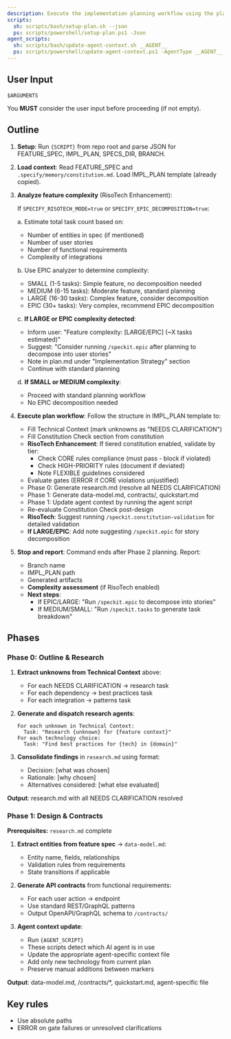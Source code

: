 ```yaml
---
description: Execute the implementation planning workflow using the plan template to generate design artifacts.
scripts:
  sh: scripts/bash/setup-plan.sh --json
  ps: scripts/powershell/setup-plan.ps1 -Json
agent_scripts:
  sh: scripts/bash/update-agent-context.sh __AGENT__
  ps: scripts/powershell/update-agent-context.ps1 -AgentType __AGENT__
---
```


## User Input

```text
$ARGUMENTS
```

You **MUST** consider the user input before proceeding (if not empty).

## Outline

1. **Setup**: Run `{SCRIPT}` from repo root and parse JSON for FEATURE_SPEC, IMPL_PLAN, SPECS_DIR, BRANCH.

2. **Load context**: Read FEATURE_SPEC and `.specify/memory/constitution.md`. Load IMPL_PLAN template (already copied).

3. **Analyze feature complexity** (RisoTech Enhancement):

   If `SPECIFY_RISOTECH_MODE=true` or `SPECIFY_EPIC_DECOMPOSITION=true`:

   a. Estimate total task count based on:
      - Number of entities in spec (if mentioned)
      - Number of user stories
      - Number of functional requirements
      - Complexity of integrations

   b. Use EPIC analyzer to determine complexity:
      - SMALL (1-5 tasks): Simple feature, no decomposition needed
      - MEDIUM (6-15 tasks): Moderate feature, standard planning
      - LARGE (16-30 tasks): Complex feature, consider decomposition
      - EPIC (30+ tasks): Very complex, recommend EPIC decomposition

   c. **If LARGE or EPIC complexity detected**:
      - Inform user: "Feature complexity: [LARGE/EPIC] (~X tasks estimated)"
      - Suggest: "Consider running `/speckit.epic` after planning to decompose into user stories"
      - Note in plan.md under "Implementation Strategy" section
      - Continue with standard planning

   d. **If SMALL or MEDIUM complexity**:
      - Proceed with standard planning workflow
      - No EPIC decomposition needed

4. **Execute plan workflow**: Follow the structure in IMPL_PLAN template to:
   - Fill Technical Context (mark unknowns as "NEEDS CLARIFICATION")
   - Fill Constitution Check section from constitution
   - **RisoTech Enhancement**: If tiered constitution enabled, validate by tier:
     * Check CORE rules compliance (must pass - block if violated)
     * Check HIGH-PRIORITY rules (document if deviated)
     * Note FLEXIBLE guidelines considered
   - Evaluate gates (ERROR if CORE violations unjustified)
   - Phase 0: Generate research.md (resolve all NEEDS CLARIFICATION)
   - Phase 1: Generate data-model.md, contracts/, quickstart.md
   - Phase 1: Update agent context by running the agent script
   - Re-evaluate Constitution Check post-design
   - **RisoTech**: Suggest running `/speckit.constitution-validation` for detailed validation
   - **If LARGE/EPIC**: Add note suggesting `/speckit.epic` for story decomposition

5. **Stop and report**: Command ends after Phase 2 planning. Report:
   - Branch name
   - IMPL_PLAN path
   - Generated artifacts
   - **Complexity assessment** (if RisoTech enabled)
   - **Next steps**:
     * If EPIC/LARGE: "Run `/speckit.epic` to decompose into stories"
     * If MEDIUM/SMALL: "Run `/speckit.tasks` to generate task breakdown"

## Phases

### Phase 0: Outline & Research

1. **Extract unknowns from Technical Context** above:
   - For each NEEDS CLARIFICATION → research task
   - For each dependency → best practices task
   - For each integration → patterns task

2. **Generate and dispatch research agents**:
   ```
   For each unknown in Technical Context:
     Task: "Research {unknown} for {feature context}"
   For each technology choice:
     Task: "Find best practices for {tech} in {domain}"
   ```

3. **Consolidate findings** in `research.md` using format:
   - Decision: [what was chosen]
   - Rationale: [why chosen]
   - Alternatives considered: [what else evaluated]

**Output**: research.md with all NEEDS CLARIFICATION resolved

### Phase 1: Design & Contracts

**Prerequisites:** `research.md` complete

1. **Extract entities from feature spec** → `data-model.md`:
   - Entity name, fields, relationships
   - Validation rules from requirements
   - State transitions if applicable

2. **Generate API contracts** from functional requirements:
   - For each user action → endpoint
   - Use standard REST/GraphQL patterns
   - Output OpenAPI/GraphQL schema to `/contracts/`

3. **Agent context update**:
   - Run `{AGENT_SCRIPT}`
   - These scripts detect which AI agent is in use
   - Update the appropriate agent-specific context file
   - Add only new technology from current plan
   - Preserve manual additions between markers

**Output**: data-model.md, /contracts/*, quickstart.md, agent-specific file

## Key rules

- Use absolute paths
- ERROR on gate failures or unresolved clarifications
